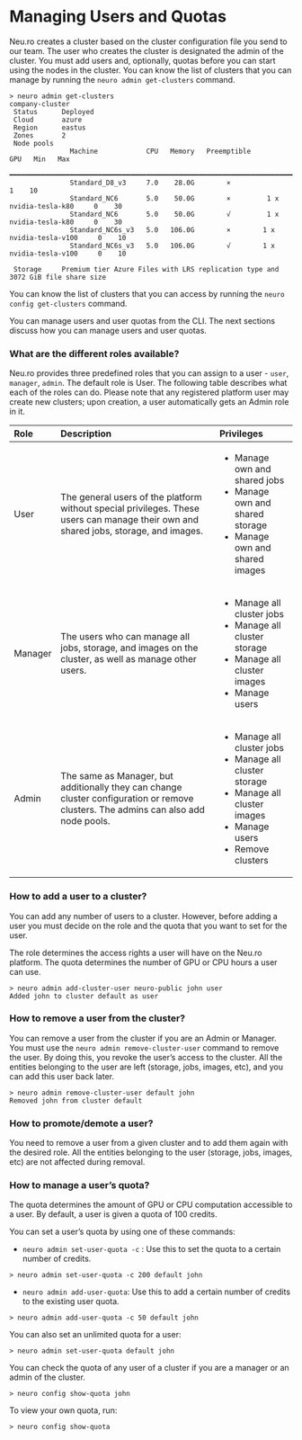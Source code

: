 # Managing Users and Quotas

Neu.ro creates a cluster based on the cluster configuration file you send to our team. The user who creates the cluster is designated the admin of the cluster. You must add users and, optionally, quotas before you can start using the nodes in the cluster. You can know the list of clusters that you can manage by running the `neuro admin get-clusters` command.

```text
> neuro admin get-clusters
company-cluster                                                                                      
 Status      Deployed                                                                              
 Cloud       azure                                                                                 
 Region      eastus                                                                                
 Zones       2                                                                                     
 Node pools                                                                                        
               Machine            CPU   Memory   Preemptible                     GPU   Min   Max   
              ━━━━━━━━━━━━━━━━━━━━━━━━━━━━━━━━━━━━━━━━━━━━━━━━━━━━━━━━━━━━━━━━━━━━━━━━━━━━━━━━━━━  
               Standard_D8_v3     7.0    28.0G        ×                                  1    10   
               Standard_NC6       5.0    50.0G        ×         1 x nvidia-tesla-k80     0    30   
               Standard_NC6       5.0    50.0G        √         1 x nvidia-tesla-k80     0    30   
               Standard_NC6s_v3   5.0   106.0G        ×        1 x nvidia-tesla-v100     0    10   
               Standard_NC6s_v3   5.0   106.0G        √        1 x nvidia-tesla-v100     0    10   
                                                                                                   
 Storage     Premium tier Azure Files with LRS replication type and 3072 GiB file share size       

```

You can know the list of clusters that you can access by running the `neuro config get-clusters` command.

You can manage users and user quotas from the CLI. The next sections discuss how you can manage users and user quotas.

### What are the different roles available?

Neu.ro provides three predefined roles that you can assign to a user - `user`, `manager`, `admin`. The default role is User. The following table describes what each of the roles can do. Please note that any registered platform user may create new clusters; upon creation, a user automatically gets an Admin role in it.

<table>
  <thead>
    <tr>
      <th style="text-align:left"><b>Role</b>
      </th>
      <th style="text-align:left"><b>Description</b>
      </th>
      <th style="text-align:left"><b>Privileges</b>
      </th>
    </tr>
  </thead>
  <tbody>
    <tr>
      <td style="text-align:left">User</td>
      <td style="text-align:left">The general users of the platform without special privileges. These users
        can manage their own and shared jobs, storage, and images.</td>
      <td style="text-align:left">
        <ul>
          <li>Manage own and shared jobs</li>
          <li>Manage own and shared storage</li>
          <li>Manage own and shared images</li>
        </ul>
      </td>
    </tr>
    <tr>
      <td style="text-align:left">Manager</td>
      <td style="text-align:left">The users who can manage all jobs, storage, and images on the cluster,
        as well as manage other users.</td>
      <td style="text-align:left">
        <ul>
          <li>Manage all cluster jobs</li>
          <li>Manage all cluster storage</li>
          <li>Manage all cluster images</li>
          <li>Manage users</li>
        </ul>
      </td>
    </tr>
    <tr>
      <td style="text-align:left">Admin</td>
      <td style="text-align:left">The same as Manager, but additionally they can change cluster configuration
        or remove clusters. The admins can also add node pools.</td>
      <td style="text-align:left">
        <ul>
          <li>Manage all cluster jobs</li>
          <li>Manage all cluster storage</li>
          <li>Manage all cluster images</li>
          <li>Manage users</li>
          <li>Remove clusters</li>
        </ul>
      </td>
    </tr>
  </tbody>
</table>

### How to add a user to a cluster?

You can add any number of users to a cluster. However, before adding a user you must decide on the role and the quota that you want to set for the user.

The role determines the access rights a user will have on the Neu.ro platform. The quota determines the number of GPU or CPU hours a user can use.

```text
> neuro admin add-cluster-user neuro-public john user
Added john to cluster default as user
```

### How to remove a user from the cluster?

You can remove a user from the cluster if you are an Admin or Manager. You must use the `neuro admin remove-cluster-user` command to remove the user. By doing this, you revoke the user’s access to the cluster. All the entities belonging to the user are left \(storage, jobs, images, etc\), and you can add this user back later.

```text
> neuro admin remove-cluster-user default john
Removed john from cluster default
```

### How to promote/demote a user?

You need to remove a user from a given cluster and to add them again with the desired role. All the entities belonging to the user \(storage, jobs, images, etc\) are not affected during removal.

### How to manage a user’s quota?

The quota determines the amount of GPU or CPU computation accessible to a user. By default, a user is given a quota of 100 credits.

You can set a user’s quota by using one of these commands:

* `neuro admin set-user-quota -c` : Use this to set the quota to a certain number of credits.

```text
> neuro admin set-user-quota -c 200 default john
```

* `neuro admin add-user-quota`: Use this to add a certain number of credits to the existing user quota.

```text
> neuro admin add-user-quota -c 50 default john
```

You can also set an unlimited quota for a user:

```text
> neuro admin set-user-quota default john
```

You can check the quota of any user of a cluster if you are a manager or an admin of the cluster.

```text
> neuro config show-quota john
```

To view your own quota, run:

```text
> neuro config show-quota
```


